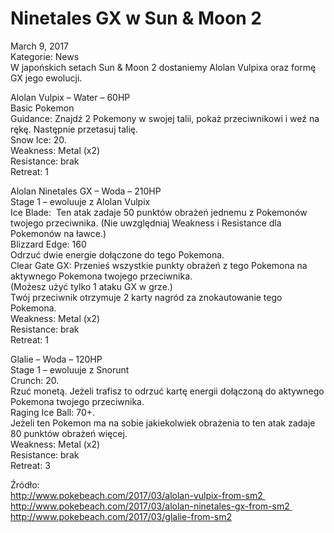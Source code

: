 # Ninetales GX w Sun & Moon 2

March 9, 2017  
Kategorie: News  
W japońskich setach Sun & Moon 2 dostaniemy Alolan Vulpixa oraz formę GX jego ewolucji.  

Alolan Vulpix – Water – 60HP  
Basic Pokemon  
Guidance: Znajdź 2 Pokemony w swojej talii, pokaż przeciwnikowi i weź na rękę. Następnie przetasuj talię.  
Snow Ice: 20.  
Weakness: Metal (x2)  
Resistance: brak  
Retreat: 1  

Alolan Ninetales GX – Woda – 210HP  
Stage 1 – ewoluuje z Alolan Vulpix  
Ice Blade:  Ten atak zadaje 50 punktów obrażeń jednemu z Pokemonów twojego przeciwnika. (Nie uwzględniaj Weakness i Resistance dla Pokemonów na ławce.)  
Blizzard Edge: 160  
Odrzuć dwie energie dołączone do tego Pokemona.  
Clear Gate GX: Przenieś wszystkie punkty obrażeń z tego Pokemona na aktywnego Pokemona twojego przeciwnika.  
(Możesz użyć tylko 1 ataku GX w grze.)  
Twój przeciwnik otrzymuje 2 karty nagród za znokautowanie tego Pokemona.  
Weakness: Metal (x2)  
Resistance: brak  
Retreat: 1  

Glalie – Woda – 120HP  
Stage 1 – ewoluuje z Snorunt  
Crunch: 20.  
Rzuć monetą. Jeżeli trafisz to odrzuć kartę energii dołączoną do aktywnego Pokemona twojego przeciwnika.  
Raging Ice Ball: 70+.  
Jeżeli ten Pokemon ma na sobie jakiekolwiek obrażenia to ten atak zadaje 80 punktów obrażeń więcej.  
Weakness: Metal (x2)  
Resistance: brak  
Retreat: 3  

Źródło:   
http://www.pokebeach.com/2017/03/alolan-vulpix-from-sm2   
http://www.pokebeach.com/2017/03/alolan-ninetales-gx-from-sm2   
http://www.pokebeach.com/2017/03/glalie-from-sm2 